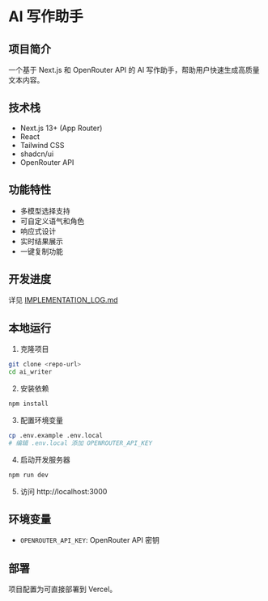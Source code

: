 # AI 写作助手

## 项目简介

一个基于 Next.js 和 OpenRouter API 的 AI 写作助手，帮助用户快速生成高质量文本内容。

## 技术栈

- Next.js 13+ (App Router)
- React
- Tailwind CSS
- shadcn/ui
- OpenRouter API

## 功能特性

- 多模型选择支持
- 可自定义语气和角色
- 响应式设计
- 实时结果展示
- 一键复制功能

## 开发进度

详见 [IMPLEMENTATION_LOG.md](./IMPLEMENTATION_LOG.md)

## 本地运行

1. 克隆项目

```bash
git clone <repo-url>
cd ai_writer
```

2. 安装依赖

```bash
npm install
```

3. 配置环境变量

```bash
cp .env.example .env.local
# 编辑 .env.local 添加 OPENROUTER_API_KEY
```

4. 启动开发服务器

```bash
npm run dev
```

5. 访问 http://localhost:3000

## 环境变量

- `OPENROUTER_API_KEY`: OpenRouter API 密钥

## 部署

项目配置为可直接部署到 Vercel。
